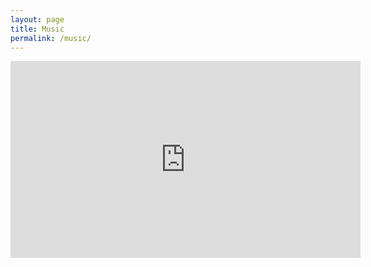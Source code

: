 ```yaml
---
layout: page
title: Music
permalink: /music/
---
```



<iframe width="560" height="315" src="https://www.youtube.com/embed/YPlZ-nJewRE?si=essnuoYbOGhNEP1V" title="YouTube video player" frameborder="0" allow="accelerometer; autoplay; clipboard-write; encrypted-media; gyroscope; picture-in-picture; web-share" referrerpolicy="strict-origin-when-cross-origin" allowfullscreen></iframe>